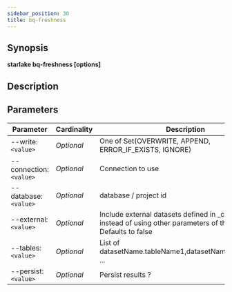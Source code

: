 ```yaml
---
sidebar_position: 30
title: bq-freshness
---
```



## Synopsis

**starlake bq-freshness [options]**

## Description


## Parameters

Parameter|Cardinality|Description
---|---|---
--write:`<value>`|*Optional*|One of Set(OVERWRITE, APPEND, ERROR_IF_EXISTS, IGNORE)
--connection:`<value>`|*Optional*|Connection to use
--database:`<value>`|*Optional*|database / project id
--external:`<value>`|*Optional*|Include external datasets defined in _config.sl.yml instead of using other parameters of this command ? Defaults to false
--tables:`<value>`|*Optional*|List of datasetName.tableName1,datasetName.tableName2 ...
--persist:`<value>`|*Optional*|Persist results ?

